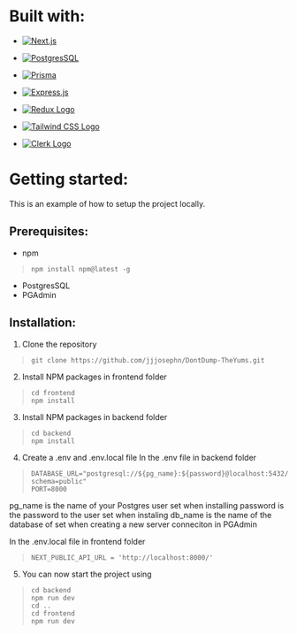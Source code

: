# Built with:

* [![Next.js](https://img.shields.io/badge/Next.js-000000?style=for-the-badge&logo=next.js&logoColor=white)](https://nextjs.org/)

* [![PostgresSQL](https://img.shields.io/badge/postgres-%23316192.svg?style=for-the-badge&logo=postgresql&logoColor=white)](https://www.postgresql.org/)

* [![Prisma](http://made-with.prisma.io/dark.svg)](https://prisma.io)

* [![Express.js](https://img.shields.io/badge/express.js-%23404d59.svg?style=for-the-badge&logo=express&logoColor=%2361DAFB)](https://expressjs.com/)

* [![Redux Logo](images/redux-logo.png)](https://redux.js.org/)

* [![Tailwind CSS Logo](images/tailwindcss-logo.png)](https://tailwindcss.com/)

* [![Clerk Logo](images/clerk-logo.png)](https://clerk.dev/)

# Getting started:
This is an example of how to setup the project locally.

## Prerequisites:
* npm
> ```
> npm install npm@latest -g
> ```
* PostgresSQL
* PGAdmin 

## Installation:
1. Clone the repository
> ```
> git clone https://github.com/jjjosephn/DontDump-TheYums.git
> ```
2. Install NPM packages in frontend folder
> ```
> cd frontend
> npm install
> ```
3. Install NPM packages in backend folder
> ```
> cd backend
> npm install
> ```
4. Create a .env and .env.local file
In the .env file in backend folder
> ```
> DATABASE_URL="postgresql://${pg_name}:${password}@localhost:5432/${db_name}?schema=public"
> PORT=8000
> ```
pg_name is the name of your Postgres user set when installing
password is the password to the user set when instaling
db_name is the name of the database of set when creating a new server conneciton in PGAdmin

In the .env.local file in frontend folder
> ```
> NEXT_PUBLIC_API_URL = 'http://localhost:8000/'
> ```

5. You can now start the project using
> ```
> cd backend
> npm run dev
> cd ..
> cd frontend
> npm run dev
> ```
